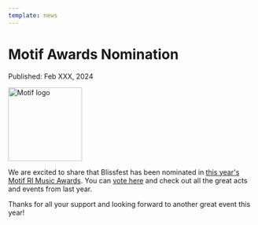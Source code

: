 ```yaml
---
template: news
---
```


# Motif Awards Nomination

<span class="publish-date">Published: Feb XXX, 2024</span>

<img
  src="/assets/images/motif.png"
  width="150"
  height="150"
  alt="Motif logo"
/>

We are excited to share that Blissfest has been nominated in [this year's Motif RI Music Awards]().  You can [vote here](https://www.surveymonkey.com/r/TLWCYRL?fbclid=IwAR0VoAvTf_MsWSs6y4iSYwTea8xpj5-UlCSS48nFQPKrB-RrgIbLEkV_nc4) and check out all the great acts and events from last year.

Thanks for all your support and looking forward to another great event this year!